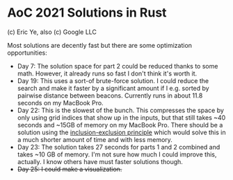 # AoC 2021 Solutions in Rust
(c) Eric Ye, also (c) Google LLC

Most solutions are decently fast but there are some optimization opportunities:
- Day 7: The solution space for part 2 could be reduced thanks to some math. 
  However, it already runs so fast I don't think it's worth it.
- Day 19: This uses a sort-of brute-force solution. I could reduce the search
  and make it faster by a significant amount if I e.g. sorted by pairwise
  distance between beacons. Currently runs in about 11.8 seconds on my MacBook
  Pro.
- Day 22: This is the slowest of the bunch. This compresses the space by only
  using grid indices that show up in the inputs, but that still takes ~40
  seconds and ~15GB of memory on my MacBook Pro. There should be a solution
  using the [inclusion-exclusion principle](https://en.wikipedia.org/wiki/Inclusion–exclusion_principle)
  which would solve this in a much shorter amount of time and with less memory.
- Day 23: The solution takes 27 seconds for parts 1 and 2 combined and takes
  ~10 GB of memory. I'm not sure how much I could improve this, actually.
  I know others have must faster solutions though.
- ~~Day 25: I could make a visualization.~~
